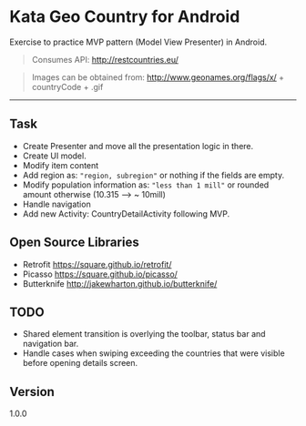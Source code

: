 Kata Geo Country for Android 
=======
Exercise to practice MVP pattern (Model View Presenter) in Android.

> Consumes API: http://restcountries.eu/

> Images can be obtained from: http://www.geonames.org/flags/x/ + countryCode + .gif

---

## Task

- Create Presenter and move all the presentation logic in there.
- Create UI model.
- Modify item content
 - Add region as: `"region, subregion"` or nothing if the fields are empty.
 - Modify population information as: `"less than 1 mill"` or rounded amount otherwise (10.315 --> ~ 10mill)
- Handle navigation
- Add new Activity: CountryDetailActivity following MVP.

## Open Source Libraries

 - Retrofit https://square.github.io/retrofit/
 - Picasso https://square.github.io/picasso/
 - Butterknife http://jakewharton.github.io/butterknife/

## TODO
- Shared element transition is overlying the toolbar, status bar and navigation bar.
- Handle cases when swiping exceeding the countries that were visible before opening details screen.
## Version
1.0.0

